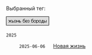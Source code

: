Выбранный тег:

![Screenshot](tag_life.png)

`2025`

&emsp;  &emsp; `2025-06-06` &emsp; [Новая жизнь](../../../data/2025/2025-06-06-new-life)